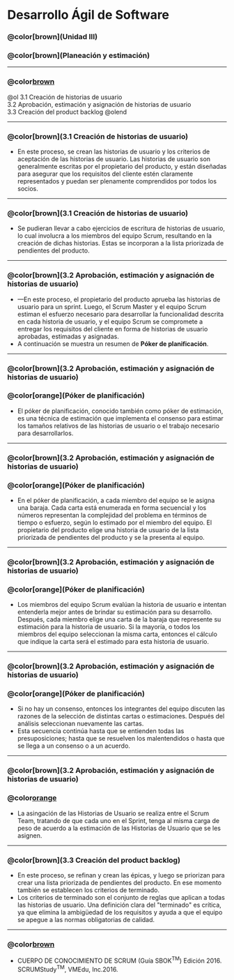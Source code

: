 # Desarrollo Ágil de Software

### @color[brown](Unidad III)
### @color[brown](Planeación y estimación)

---
### @color[brown](Contenido)
@ol
3.1 Creación de historias de usuario   
3.2 Aprobación, estimación y asignación de historias de usuario   
3.3 Creación del product backlog
@olend

---
### @color[brown](3.1 Creación de historias de usuario)
- En este proceso, se crean las historias de usuario y los criterios de aceptación de las historias de usuario. Las historias de usuario son generalmente escritas por el propietario del producto, y están diseñadas para asegurar que los requisitos del cliente estén claramente representados y puedan ser plenamente comprendidos por todos los socios. 

---
### @color[brown](3.1 Creación de historias de usuario)
- Se pudieran llevar a cabo ejercicios de escritura de historias de usuario, lo cual involucra a los miembros del equipo Scrum, resultando en la creación de dichas historias. Estas se incorporan a la lista priorizada de pendientes del producto.

---
### @color[brown](3.2 Aprobación, estimación y asignación de historias de usuario)
- —En este proceso, el propietario del producto aprueba las historias de usuario para un sprint. Luego, el Scrum Master y el equipo Scrum estiman el esfuerzo necesario para desarrollar la funcionalidad descrita en cada historia de usuario, y el equipo Scrum se compromete a entregar los requisitos del cliente en forma de historias de usuario aprobadas, estimadas y asignadas.
- A continuación se muestra un resumen de __Póker de planificación__.

---
### @color[brown](3.2 Aprobación, estimación y asignación de historias de usuario)
### @color[orange](Póker de planificación)
- El póker de planificación, conocido también como póker de estimación, es una técnica de estimación que implementa el consenso para estimar los tamaños relativos de las historias de usuario o el trabajo necesario para desarrollarlos. 

---
### @color[brown](3.2 Aprobación, estimación y asignación de historias de usuario)
### @color[orange](Póker de planificación)
- En el póker de planificación, a cada miembro del equipo se le asigna una baraja. Cada carta está enumerada en forma secuencial y los números representan la complejidad del problema en términos de tiempo o esfuerzo, según lo estimado por el miembro del equipo. El propietario del producto elige una historia de usuario de la lista priorizada de pendientes del producto y se la presenta al equipo. 

---
### @color[brown](3.2 Aprobación, estimación y asignación de historias de usuario)
### @color[orange](Póker de planificación)
- Los miembros del equipo Scrum evalúan la historia de usuario e intentan entenderla mejor antes de brindar su estimación para su desarrollo. Después, cada miembro elige una carta de la baraja que represente su estimación para la historia de usuario. Si la mayoría, o todos los miembros del equipo seleccionan la misma carta, entonces el cálculo que indique la carta será el estimado para esta historia de usuario.

---
### @color[brown](3.2 Aprobación, estimación y asignación de historias de usuario)
### @color[orange](Póker de planificación)
-  Si no hay un consenso, entonces los integrantes del equipo discuten las razones de la selección de distintas cartas o estimaciones. Después del análisis seleccionan nuevamente las cartas. 
-  Esta secuencia continúa hasta que se entienden todas las presuposiciones; hasta que se resuelven los malentendidos o hasta que se llega a un consenso o a un acuerdo.

---
### @color[brown](3.2 Aprobación, estimación y asignación de historias de usuario)
### @color[orange](Asignación)
- La asingación de las Historias de Usuario se realiza entre el Scrum Team, tratando de que cada uno en el Sprint, tenga al misma carga de peso de acuerdo a la estimación de las Historias de Usuario que se les asignen.

---
### @color[brown](3.3 Creación del product backlog)
- En este proceso, se refinan y crean las épicas, y luego se priorizan para crear una lista priorizada de pendientes del producto. En ese momento también se establecen los criterios de terminado.
- Los criterios de terminado son el conjunto de reglas que aplican a todas las historias de usuario. Una definición clara del "terminado" es crítica, ya que elimina la ambigüedad de los requisitos y ayuda a que el equipo se apegue a las normas obligatorias de calidad. 

---
### @color[brown](Bibliografía)
- CUERPO DE CONOCIMIENTO DE SCRUM (Guía SBOK<sup>TM</sup>) Edición 2016. SCRUMStudy<sup>TM</sup>, VMEdu, Inc.2016.

